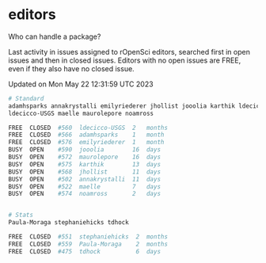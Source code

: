 # editors

Who can handle a package?

Last activity in issues assigned to rOpenSci editors, searched first in open
issues and then in closed issues. Editors with no open issues are FREE, even if
they also have no closed issue.


Updated on Mon May 22 12:31:59 UTC 2023

```bash
# Standard
adamhsparks annakrystalli emilyriederer jhollist jooolia karthik ldecicco
ldecicco-USGS maelle maurolepore noamross

FREE  CLOSED  #560  ldecicco-USGS  2   months
FREE  CLOSED  #566  adamhsparks    1   month
FREE  CLOSED  #576  emilyriederer  1   month
BUSY  OPEN    #590  jooolia        16  days
BUSY  OPEN    #572  maurolepore    16  days
BUSY  OPEN    #575  karthik        13  days
BUSY  OPEN    #568  jhollist       11  days
BUSY  OPEN    #502  annakrystalli  11  days
BUSY  OPEN    #522  maelle         7   days
BUSY  OPEN    #574  noamross       2   days


# Stats
Paula-Moraga stephaniehicks tdhock

FREE  CLOSED  #551  stephaniehicks  2  months
FREE  CLOSED  #559  Paula-Moraga    2  months
FREE  CLOSED  #475  tdhock          6  days
```
